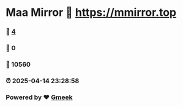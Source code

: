 # Maa Mirror :link: https://mmirror.top 
### :page_facing_up: [4](https://mmirror.top/tag.html) 
### :speech_balloon: 0 
### :hibiscus: 10560 
### :alarm_clock: 2025-04-14 23:28:58 
### Powered by :heart: [Gmeek](https://github.com/Meekdai/Gmeek)
